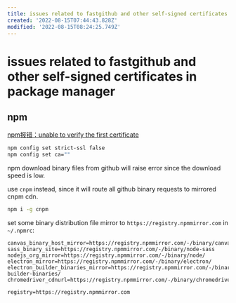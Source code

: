 ```yaml
---
title: issues related to fastgithub and other self-signed certificates in package manager
created: '2022-08-15T07:44:43.828Z'
modified: '2022-08-15T08:24:25.749Z'
---
```


# issues related to fastgithub and other self-signed certificates in package manager

## npm

[npm报错：unable to verify the first certificate](https://blog.csdn.net/fclwd/article/details/79894251)

```bash
npm config set strict-ssl false
npm config set ca=""
```

npm download binary files from github will raise error since the download speed is low.

use `cnpm` instead, since it will route all github binary requests to mirrored cnpm cdn.
```bash
npm i -g cnpm
```

set some binary distribution file mirror to `https://registry.npmmirror.com` in `~/.npmrc`:
```config
canvas_binary_host_mirror=https://registry.npmmirror.com/-/binary/canvas/
sass_binary_site=https://registry.npmmirror.com/-/binary/node-sass
nodejs_org_mirror=https://registry.npmmirror.com/-/binary/node/
electron_mirror=https://registry.npmmirror.com/-/binary/electron/
electron_builder_binaries_mirror=https://registry.npmmirror.com/-/binary/electron-builder-binaries/
chromedriver_cdnurl=https://registry.npmmirror.com/-/binary/chromedriver/

registry=https://registry.npmmirror.com

```
